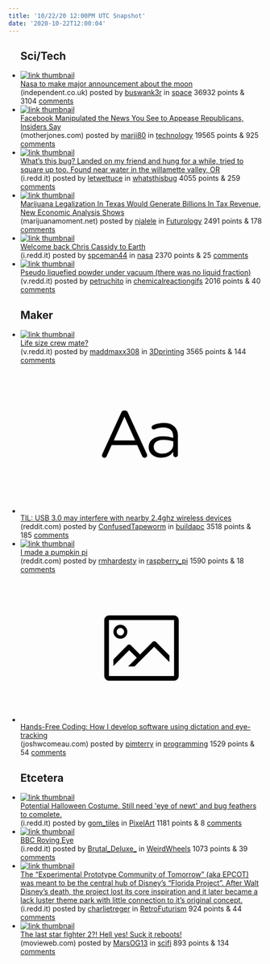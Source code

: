 ```yaml
---
title: '10/22/20 12:00PM UTC Snapshot'
date: '2020-10-22T12:00:04'
---
```

<ul>
<h2>Sci/Tech</h2>

<li><a href='https://www.independent.co.uk/life-style/gadgets-and-tech/nasa-moon-announcement-when-watch-mission-b1209506.html'><img src='https://b.thumbs.redditmedia.com/cSb5zYr4uOfaIZvNI2cd23tDy1xSrOkPohfPMfnSwck.jpg' alt='link thumbnail'></a><div><div class='linkTitle'><a href='https://www.independent.co.uk/life-style/gadgets-and-tech/nasa-moon-announcement-when-watch-mission-b1209506.html'>Nasa to make major announcement about the moon</a></div>(independent.co.uk) posted by <a href='https://www.reddit.com/user/buswank3r'>buswank3r</a> in <a href='https://www.reddit.com/r/space'>space</a> 36932 points & 3104 <a href='https://www.reddit.com/r/space/comments/jfjwyn/nasa_to_make_major_announcement_about_the_moon/'>comments</a></div></li>

<li><a href='https://www.motherjones.com/media/2020/10/facebook-mother-jones/?scrolla=5eb6d68b7fedc32c19ef33b4'><img src='https://b.thumbs.redditmedia.com/F-e-Nbix7twDbK2gkL1_tWX5NJqS3KR6UbP7_IGn5Kg.jpg' alt='link thumbnail'></a><div><div class='linkTitle'><a href='https://www.motherjones.com/media/2020/10/facebook-mother-jones/?scrolla=5eb6d68b7fedc32c19ef33b4'>Facebook Manipulated the News You See to Appease Republicans, Insiders Say</a></div>(motherjones.com) posted by <a href='https://www.reddit.com/user/marji80'>marji80</a> in <a href='https://www.reddit.com/r/technology'>technology</a> 19565 points & 925 <a href='https://www.reddit.com/r/technology/comments/jflnb9/facebook_manipulated_the_news_you_see_to_appease/'>comments</a></div></li>

<li><a href='https://i.redd.it/7btqevy4giu51.jpg'><img src='https://b.thumbs.redditmedia.com/nBe61Wwc1d0SnjlTEbTT1F4g6pwUtYKCkNL6ggPFjQY.jpg' alt='link thumbnail'></a><div><div class='linkTitle'><a href='https://i.redd.it/7btqevy4giu51.jpg'>What’s this bug? Landed on my friend and hung for a while, tried to square up too. Found near water in the willamette valley, OR</a></div>(i.redd.it) posted by <a href='https://www.reddit.com/user/letwettuce'>letwettuce</a> in <a href='https://www.reddit.com/r/whatsthisbug'>whatsthisbug</a> 4055 points & 259 <a href='https://www.reddit.com/r/whatsthisbug/comments/jflct6/whats_this_bug_landed_on_my_friend_and_hung_for_a/'>comments</a></div></li>

<li><a href='https://www.marijuanamoment.net/marijuana-legalization-in-texas-would-generate-billions-in-tax-revenue-new-economic-analysis-shows/'><img src='https://b.thumbs.redditmedia.com/4tesqy673rgnLxGOyYcP3guAwk395O5NgwCZeDB2zpw.jpg' alt='link thumbnail'></a><div><div class='linkTitle'><a href='https://www.marijuanamoment.net/marijuana-legalization-in-texas-would-generate-billions-in-tax-revenue-new-economic-analysis-shows/'>Marijuana Legalization In Texas Would Generate Billions In Tax Revenue, New Economic Analysis Shows</a></div>(marijuanamoment.net) posted by <a href='https://www.reddit.com/user/njalele'>njalele</a> in <a href='https://www.reddit.com/r/Futurology'>Futurology</a> 2491 points & 178 <a href='https://www.reddit.com/r/Futurology/comments/jfvz8p/marijuana_legalization_in_texas_would_generate/'>comments</a></div></li>

<li><a href='https://i.redd.it/akxrsi0vfku51.png'><img src='https://a.thumbs.redditmedia.com/9T4Zr9qryH7RjEHwLM47UD1JkWOB9QV2ReT3VRm0vn8.jpg' alt='link thumbnail'></a><div><div class='linkTitle'><a href='https://i.redd.it/akxrsi0vfku51.png'>Welcome back Chris Cassidy to Earth</a></div>(i.redd.it) posted by <a href='https://www.reddit.com/user/spceman44'>spceman44</a> in <a href='https://www.reddit.com/r/nasa'>nasa</a> 2370 points & 25 <a href='https://www.reddit.com/r/nasa/comments/jfs40a/welcome_back_chris_cassidy_to_earth/'>comments</a></div></li>

<li><a href='https://v.redd.it/rdmg3x6ddhu51'><img src='https://b.thumbs.redditmedia.com/4MICNqoIupeimc6vFTpIO7PvAFODLOeOvLCTTTej9dU.jpg' alt='link thumbnail'></a><div><div class='linkTitle'><a href='https://v.redd.it/rdmg3x6ddhu51'>Pseudo liquefied powder under vacuum (there was no liquid fraction)</a></div>(v.redd.it) posted by <a href='https://www.reddit.com/user/petruchito'>petruchito</a> in <a href='https://www.reddit.com/r/chemicalreactiongifs'>chemicalreactiongifs</a> 2016 points & 40 <a href='https://www.reddit.com/r/chemicalreactiongifs/comments/jfh3iq/pseudo_liquefied_powder_under_vacuum_there_was_no/'>comments</a></div></li>

<h2>Maker</h2>

<li><a href='https://v.redd.it/3wuvcy3m9iu51'><img src='https://b.thumbs.redditmedia.com/-5R8Zwf9ZEjfvd4F22Ra03mL9JFMxoB-MU3kJ4Zf9ZA.jpg' alt='link thumbnail'></a><div><div class='linkTitle'><a href='https://v.redd.it/3wuvcy3m9iu51'>Life size crew mate?</a></div>(v.redd.it) posted by <a href='https://www.reddit.com/user/maddmaxx308'>maddmaxx308</a> in <a href='https://www.reddit.com/r/3Dprinting'>3Dprinting</a> 3565 points & 144 <a href='https://www.reddit.com/r/3Dprinting/comments/jfn5wb/life_size_crew_mate/'>comments</a></div></li>

<li><a href='https://www.reddit.com/r/buildapc/comments/jfnbbk/til_usb_30_may_interfere_with_nearby_24ghz/'><svg version='1.1' viewBox='-34 -12 104 64' preserveAspectRatio='xMidYMid slice' xmlns='http://www.w3.org/2000/svg' xmlns:xlink='http://www.w3.org/1999/xlink'>
    <title>text link thumbnail</title>
    <path d='M12.19,8.84a1.45,1.45,0,0,0-1.4-1h-.12a1.46,1.46,0,0,0-1.42,1L1.14,26.56a1.29,1.29,0,0,0-.14.59,1,1,0,0,0,1,1,1.12,1.12,0,0,0,1.08-.77l2.08-4.65h11l2.08,4.59a1.24,1.24,0,0,0,1.12.83,1.08,1.08,0,0,0,1.08-1.08,1.64,1.64,0,0,0-.14-.57ZM6.08,20.71l4.59-10.22,4.6,10.22Z'>
    </path>
    <path d='M32.24,14.78A6.35,6.35,0,0,0,27.6,13.2a11.36,11.36,0,0,0-4.7,1,1,1,0,0,0-.58.89,1,1,0,0,0,.94.92,1.23,1.23,0,0,0,.39-.08,8.87,8.87,0,0,1,3.72-.81c2.7,0,4.28,1.33,4.28,3.92v.5a15.29,15.29,0,0,0-4.42-.61c-3.64,0-6.14,1.61-6.14,4.64v.05c0,2.95,2.7,4.48,5.37,4.48a6.29,6.29,0,0,0,5.19-2.48V26.9a1,1,0,0,0,1,1,1,1,0,0,0,1-1.06V19A5.71,5.71,0,0,0,32.24,14.78Zm-.56,7.7c0,2.28-2.17,3.89-4.81,3.89-1.94,0-3.61-1.06-3.61-2.86v-.06c0-1.8,1.5-3,4.2-3a15.2,15.2,0,0,1,4.22.61Z'>
    </path>
    </svg></a><div><div class='linkTitle'><a href='https://www.reddit.com/r/buildapc/comments/jfnbbk/til_usb_30_may_interfere_with_nearby_24ghz/'>TIL: USB 3.0 may interfere with nearby 2.4ghz wireless devices</a></div>(reddit.com) posted by <a href='https://www.reddit.com/user/ConfusedTapeworm'>ConfusedTapeworm</a> in <a href='https://www.reddit.com/r/buildapc'>buildapc</a> 3518 points & 185 <a href='https://www.reddit.com/r/buildapc/comments/jfnbbk/til_usb_30_may_interfere_with_nearby_24ghz/'>comments</a></div></li>

<li><a href='https://www.reddit.com/gallery/jfox9c'><img src='https://a.thumbs.redditmedia.com/qQhJgY1KFklE1M8tBkXI_tEBPc1MEVsVZWzuOELVl10.jpg' alt='link thumbnail'></a><div><div class='linkTitle'><a href='https://www.reddit.com/gallery/jfox9c'>I made a pumpkin pi</a></div>(reddit.com) posted by <a href='https://www.reddit.com/user/rmhardesty'>rmhardesty</a> in <a href='https://www.reddit.com/r/raspberry_pi'>raspberry_pi</a> 1590 points & 18 <a href='https://www.reddit.com/r/raspberry_pi/comments/jfox9c/i_made_a_pumpkin_pi/'>comments</a></div></li>

<li><a href='https://joshwcomeau.com/accessibility/hands-free-coding/'><svg version='1.1' viewBox='-34 -14 104 64' preserveAspectRatio='xMidYMid meet' xmlns='http://www.w3.org/2000/svg' xmlns:xlink='http://www.w3.org/1999/xlink'>
    <title>link thumbnail</title>
    <path d='M32,4H4A2,2,0,0,0,2,6V30a2,2,0,0,0,2,2H32a2,2,0,0,0,2-2V6A2,2,0,0,0,32,4ZM4,30V6H32V30Z'></path>
    <path d='M8.92,14a3,3,0,1,0-3-3A3,3,0,0,0,8.92,14Zm0-4.6A1.6,1.6,0,1,1,7.33,11,1.6,1.6,0,0,1,8.92,9.41Z'></path>
    <path d='M22.78,15.37l-5.4,5.4-4-4a1,1,0,0,0-1.41,0L5.92,22.9v2.83l6.79-6.79L16,22.18l-3.75,3.75H15l8.45-8.45L30,24V21.18l-5.81-5.81A1,1,0,0,0,22.78,15.37Z'></path>
    </svg></a><div><div class='linkTitle'><a href='https://joshwcomeau.com/accessibility/hands-free-coding/'>Hands-Free Coding: How I develop software using dictation and eye-tracking</a></div>(joshwcomeau.com) posted by <a href='https://www.reddit.com/user/pimterry'>pimterry</a> in <a href='https://www.reddit.com/r/programming'>programming</a> 1529 points & 54 <a href='https://www.reddit.com/r/programming/comments/jfdi02/handsfree_coding_how_i_develop_software_using/'>comments</a></div></li>

<h2>Etcetera</h2>

<li><a href='https://i.redd.it/luqjfrjsuju51.gif'><img src='https://b.thumbs.redditmedia.com/5S9QcWhqnaIoW5Rzmat7gLmF-toL7qtF4cFqTgdRWDs.jpg' alt='link thumbnail'></a><div><div class='linkTitle'><a href='https://i.redd.it/luqjfrjsuju51.gif'>Potential Halloween Costume. Still need 'eye of newt' and bug feathers to complete.</a></div>(i.redd.it) posted by <a href='https://www.reddit.com/user/gom_tiles'>gom_tiles</a> in <a href='https://www.reddit.com/r/PixelArt'>PixelArt</a> 1181 points & 8 <a href='https://www.reddit.com/r/PixelArt/comments/jfqaxj/potential_halloween_costume_still_need_eye_of/'>comments</a></div></li>

<li><a href='https://i.redd.it/m0os0t0i2iu51.png'><img src='https://b.thumbs.redditmedia.com/U8JivDw6q6kPqPmvocs-5_IINGdc0YH2PP4QUAtpwdY.jpg' alt='link thumbnail'></a><div><div class='linkTitle'><a href='https://i.redd.it/m0os0t0i2iu51.png'>BBC Roving Eye</a></div>(i.redd.it) posted by <a href='https://www.reddit.com/user/Brutal_Deluxe_'>Brutal_Deluxe_</a> in <a href='https://www.reddit.com/r/WeirdWheels'>WeirdWheels</a> 1073 points & 39 <a href='https://www.reddit.com/r/WeirdWheels/comments/jfkbmo/bbc_roving_eye/'>comments</a></div></li>

<li><a href='https://i.redd.it/7ivkuj6ntju51.jpg'><img src='https://a.thumbs.redditmedia.com/sgW4eMRRkP6e6S9acdhcwwB29G45aYqU8XHr7fMPtA8.jpg' alt='link thumbnail'></a><div><div class='linkTitle'><a href='https://i.redd.it/7ivkuj6ntju51.jpg'>The “Experimental Prototype Community of Tomorrow” (aka EPCOT) was meant to be the central hub of Disney’s “Florida Project”. After Walt Disney’s death, the project lost its core inspiration and it later became a lack luster theme park with little connection to it’s original concept.</a></div>(i.redd.it) posted by <a href='https://www.reddit.com/user/charlietreger'>charlietreger</a> in <a href='https://www.reddit.com/r/RetroFuturism'>RetroFuturism</a> 924 points & 44 <a href='https://www.reddit.com/r/RetroFuturism/comments/jfq625/the_experimental_prototype_community_of_tomorrow/'>comments</a></div></li>

<li><a href='https://movieweb.com/the-last-starfighter-2-update-writer-jonathan-r-betuel/'><img src='https://b.thumbs.redditmedia.com/kyhwVHd-Q4UCrY6a1M-8GPv0mhFtSa-ET-w2KegkZLU.jpg' alt='link thumbnail'></a><div><div class='linkTitle'><a href='https://movieweb.com/the-last-starfighter-2-update-writer-jonathan-r-betuel/'>The last star fighter 2?! Hell yes! Suck it reboots!</a></div>(movieweb.com) posted by <a href='https://www.reddit.com/user/MarsOG13'>MarsOG13</a> in <a href='https://www.reddit.com/r/scifi'>scifi</a> 893 points & 134 <a href='https://www.reddit.com/r/scifi/comments/jfjluq/the_last_star_fighter_2_hell_yes_suck_it_reboots/'>comments</a></div></li>

</ul>
